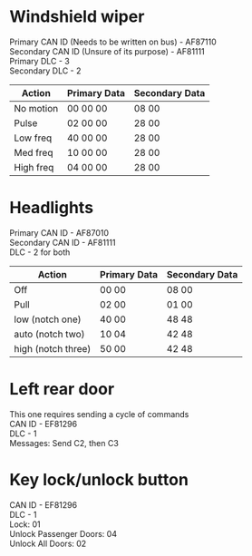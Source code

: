 # Windshield wiper
Primary CAN ID (Needs to be written on bus) - AF87110  
Secondary CAN ID (Unsure of its purpose) - AF81111  
Primary DLC - 3  
Secondary DLC - 2  

| Action    | Primary Data | Secondary Data |
|-----------|--------------|----------------|
| No motion | 00 00 00     | 08 00          |
| Pulse     | 02 00 00     | 28 00          |
| Low freq  | 40 00 00     | 28 00          |
| Med freq  | 10 00 00     | 28 00          |
| High freq | 04 00 00     | 28 00          |

# Headlights
Primary CAN ID - AF87010  
Secondary CAN ID - AF81111  
DLC - 2 for both  

| Action             | Primary Data  | Secondary Data |
|--------------------|---------------|----------------|
| Off                | 00 00         | 08 00          |
| Pull               | 02 00         | 01 00          |
| low (notch one)    | 40 00         | 48 48          | 
| auto (notch two)   | 10 04         | 42 48          |
| high (notch three) | 50 00         | 42 48          |

# Left rear door
This one requires sending a cycle of commands  
CAN ID - EF81296  
DLC - 1  
Messages: Send C2, then C3  

# Key lock/unlock button
CAN ID - EF81296  
DLC - 1  
Lock: 01  
Unlock Passenger Doors: 04  
Unlock All Doors: 02  
